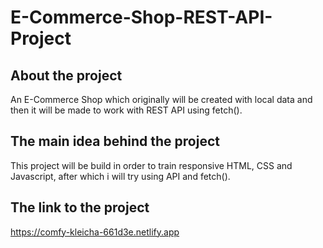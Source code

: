 # E-Commerce-Shop-REST-API-Project

## About the project

An E-Commerce Shop which originally will be created with local data and then it will be made to work with REST API using fetch().

## The main idea behind the project

This project will be build in order to train responsive HTML, CSS and Javascript, after which i will try using API and fetch().

## The link to the project

https://comfy-kleicha-661d3e.netlify.app
